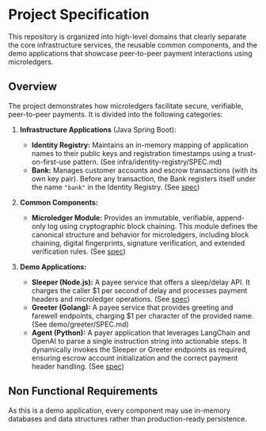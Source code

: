 # Project Specification

This repository is organized into high-level domains that clearly separate the core infrastructure services, the reusable common components, and the demo applications that showcase peer-to-peer payment interactions using microledgers.

## Overview

The project demonstrates how microledgers facilitate secure, verifiable, peer-to-peer payments. It is divided into the following categories:

1. **Infrastructure Applications** (Java Spring Boot):
   - **Identity Registry:** Maintains an in-memory mapping of application names to their public keys and registration timestamps using a trust-on-first-use pattern. (See infra/identity-registry/SPEC.md)
   - **Bank:** Manages customer accounts and escrow transactions (with its own key pair). Before any transaction, the Bank registers itself under the name `"bank"` in the Identity Registry. (See [spec](infra/bank/SPEC.md))

2. **Common Components:**
   - **Microledger Module:** Provides an immutable, verifiable, append-only log using cryptographic block chaining. This module defines the canonical structure and behavior for microledgers, including block chaining, digital fingerprints, signature verification, and extended verification rules. (See [spec](infra/microledger/SPEC.md))

3. **Demo Applications:**
   - **Sleeper (Node.js):** A payee service that offers a sleep/delay API. It charges the caller $1 per second of delay and processes payment headers and microledger operations. (See [spec](demo/sleeper/SPEC.md))
   - **Greeter (Golang):** A payee service that provides greeting and farewell endpoints, charging $1 per character of the provided name. (See demo/greeter/SPEC.md)
   - **Agent (Python):** A payer application that leverages LangChain and OpenAI to parse a single instruction string into actionable steps. It dynamically invokes the Sleeper or Greeter endpoints as required, ensuring escrow account initialization and the correct payment header handling. (See [spec](demo/agent/SPEC.md))

## Non Functional Requirements

As this is a demo application, every component may use in-memory databases and data structures rather than production-ready persistence.